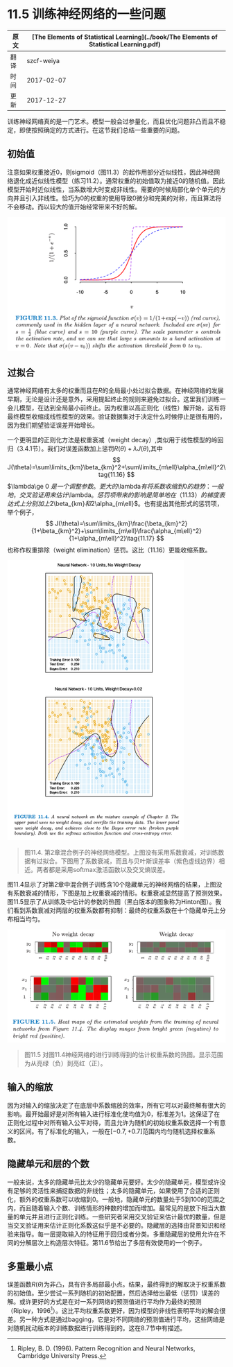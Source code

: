 # 11.5 训练神经网络的一些问题

| 原文   | [The Elements of Statistical Learning](../book/The Elements of Statistical Learning.pdf) |
| ---- | ---------------------------------------- |
| 翻译   | szcf-weiya                               |
| 时间   | 2017-02-07                               |
|更新|2017-12-27|

训练神经网络真的是一门艺术。模型一般会过参量化，而且优化问题非凸而且不稳定，即使按照确定的方式进行。在这节我们总结一些重要的问题。

## 初始值

注意如果权重接近0，则sigmoid（图11.3）的起作用部分近似线性，因此神经网络退化成近似线性模型（练习11.2）。通常权重的初始值取为接近0的随机值。因此模型开始时近似线性，当系数增大时变成非线性。需要的时候局部化单个单元的方向并且引入非线性。恰巧为0的权重的使用导致0微分和完美的对称，而且算法将不会移动。而以较大的值开始经常带来不好的解。

![](../img/11/fig11.3.png)

## 过拟合

通常神经网络有太多的权重而且在$R$的全局最小处过拟合数据。在神经网络的发展早期，无论是设计还是意外，采用提起终止的规则来避免过拟合。这里我们训练一会儿模型，在达到全局最小前终止。因为权重以高正则化（线性）解开始，这有将最终模型收缩成线性模型的效果。验证数据集对于决定什么时候停止是很有用的，因为我们期望验证误差开始增长。

一个更明显的正则化方法是权重衰减（weight decay）,类似用于线性模型的岭回归（3.4.1节）。我们对误差函数加上惩罚$R(\theta)+\lambda J(\theta)$,其中
$$
J(\theta)=\sum\limits_{km}\beta_{km}^2+\sum\limits_{m\ell}\alpha_{m\ell}^2\tag{11.16}
$$
$\lambda\ge 0 $是一个调整参数。更大的$\lambda$有将系数收缩到0的趋势：一般地，交叉验证用来估计$\lambda$。惩罚项带来的影响是简单地在（11.13）的梯度表达式上分别加上$2\beta_{km}$和$2\alpha_{m\ell}$。也有提出其他形式的惩罚项，举个例子，
$$
J(\theta)=\sum\limits_{km}\frac{\beta_{km}^2}{1+\beta_{km}^2}+\sum\limits_{m\ell}\frac{\alpha_{m\ell}^2}{1+\alpha_{m\ell}^2}\tag{11.17}
$$
也称作权重排除（weight elimination）惩罚。这比（11.16）更能收缩系数。

![](../img/11/fig11.4.png)

> 图11.4. 第2章混合例子的神经网络模型。上图没有采用系数衰减，对训练数据有过拟合。下图用了系数衰减，而且与贝叶斯误差率（紫色虚线边界）相近。两者都是采用softmax激活函数以及交叉熵误差。

图11.4显示了对第2章中混合例子训练含10个隐藏单元的神经网络的结果，上图没有系数衰减的情形，下图是加上权重衰减的情形。权重衰减显然提高了预测效果。图11.5显示了从训练及中估计的参数的热图（黑白版本的图象称为Hinton图）。我们看到系数衰减对两层的权重系数都有抑制：最终的权重系数在十个隐藏单元上分布相当均匀。

![](../img/11/fig11.5.png)

> 图11.5 对图11.4神经网络的进行训练得到的估计权重系数的热图。显示范围为从亮绿（负）到亮红（正）。

## 输入的缩放

因为对输入的缩放决定了在底层中系数缩放的效率，所有它可以对最终解有很大的影响。最开始最好是对所有输入进行标准化使均值为0，标准差为1。这保证了在正则化过程中对所有输入公平对待，而且允许为随机的初始权重系数选择一个有意义的区间。有了标准化的输入，一般在$[-0.7,+0.7]$范围内均匀随机选择权重系数。

## 隐藏单元和层的个数

一般来说，太多的隐藏单元比太少的隐藏单元要好。太少的隐藏单元，模型或许没有足够的灵活性来捕捉数据的非线性；太多的隐藏单元，如果使用了合适的正则化，额外的权重系数可以收缩到0。一般地，隐藏单元的数量处于5到100的范围之内，而且随着输入个数、训练情形的种数的增加而增加。最常见的是放下相当大数量的单元并且进行正则化训练。一些研究者采用交叉验证来估计最优的数量，但是当交叉验证用来估计正则化系数这似乎是不必要的。隐藏层的选择由背景知识和经验来指导。每一层提取输入的特征用于回归或者分类。多重隐藏层的使用允许在不同的分解层次上构造层次特征。第11.6节给出了多层有效使用的一个例子。

## 多重最小点

误差函数$R(\theta)$为非凸，具有许多局部最小点。结果，最终得到的解取决于权重系数的初始值。至少尝试一系列随机的初始配置，然后选择给出最低（惩罚）误差的解。或许更好的方式是在对一系列网络的预测值进行平均作为最终的预测（Ripley，1996[^1]）。这比平均权重系数更好，因为模型的非线性表明平均的解会很差。另一种方式是通过bagging，它是对不同网络的预测值进行平均，这些网络是对随机扰动版本的训练数据进行训练得到的。这在8.7节中有描述。

[^1]: Ripley, B. D. (1996). Pattern Recognition and Neural Networks, Cambridge University Press.
